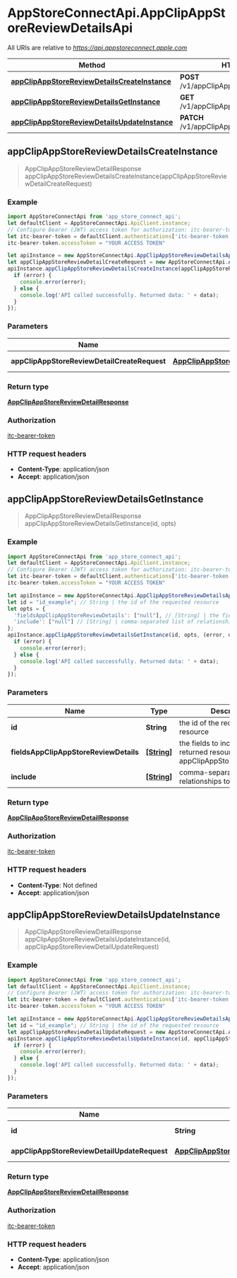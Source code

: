 # AppStoreConnectApi.AppClipAppStoreReviewDetailsApi

All URIs are relative to *https://api.appstoreconnect.apple.com*

Method | HTTP request | Description
------------- | ------------- | -------------
[**appClipAppStoreReviewDetailsCreateInstance**](AppClipAppStoreReviewDetailsApi.md#appClipAppStoreReviewDetailsCreateInstance) | **POST** /v1/appClipAppStoreReviewDetails | 
[**appClipAppStoreReviewDetailsGetInstance**](AppClipAppStoreReviewDetailsApi.md#appClipAppStoreReviewDetailsGetInstance) | **GET** /v1/appClipAppStoreReviewDetails/{id} | 
[**appClipAppStoreReviewDetailsUpdateInstance**](AppClipAppStoreReviewDetailsApi.md#appClipAppStoreReviewDetailsUpdateInstance) | **PATCH** /v1/appClipAppStoreReviewDetails/{id} | 



## appClipAppStoreReviewDetailsCreateInstance

> AppClipAppStoreReviewDetailResponse appClipAppStoreReviewDetailsCreateInstance(appClipAppStoreReviewDetailCreateRequest)



### Example

```javascript
import AppStoreConnectApi from 'app_store_connect_api';
let defaultClient = AppStoreConnectApi.ApiClient.instance;
// Configure Bearer (JWT) access token for authorization: itc-bearer-token
let itc-bearer-token = defaultClient.authentications['itc-bearer-token'];
itc-bearer-token.accessToken = "YOUR ACCESS TOKEN"

let apiInstance = new AppStoreConnectApi.AppClipAppStoreReviewDetailsApi();
let appClipAppStoreReviewDetailCreateRequest = new AppStoreConnectApi.AppClipAppStoreReviewDetailCreateRequest(); // AppClipAppStoreReviewDetailCreateRequest | AppClipAppStoreReviewDetail representation
apiInstance.appClipAppStoreReviewDetailsCreateInstance(appClipAppStoreReviewDetailCreateRequest, (error, data, response) => {
  if (error) {
    console.error(error);
  } else {
    console.log('API called successfully. Returned data: ' + data);
  }
});
```

### Parameters


Name | Type | Description  | Notes
------------- | ------------- | ------------- | -------------
 **appClipAppStoreReviewDetailCreateRequest** | [**AppClipAppStoreReviewDetailCreateRequest**](AppClipAppStoreReviewDetailCreateRequest.md)| AppClipAppStoreReviewDetail representation | 

### Return type

[**AppClipAppStoreReviewDetailResponse**](AppClipAppStoreReviewDetailResponse.md)

### Authorization

[itc-bearer-token](../README.md#itc-bearer-token)

### HTTP request headers

- **Content-Type**: application/json
- **Accept**: application/json


## appClipAppStoreReviewDetailsGetInstance

> AppClipAppStoreReviewDetailResponse appClipAppStoreReviewDetailsGetInstance(id, opts)



### Example

```javascript
import AppStoreConnectApi from 'app_store_connect_api';
let defaultClient = AppStoreConnectApi.ApiClient.instance;
// Configure Bearer (JWT) access token for authorization: itc-bearer-token
let itc-bearer-token = defaultClient.authentications['itc-bearer-token'];
itc-bearer-token.accessToken = "YOUR ACCESS TOKEN"

let apiInstance = new AppStoreConnectApi.AppClipAppStoreReviewDetailsApi();
let id = "id_example"; // String | the id of the requested resource
let opts = {
  'fieldsAppClipAppStoreReviewDetails': ["null"], // [String] | the fields to include for returned resources of type appClipAppStoreReviewDetails
  'include': ["null"] // [String] | comma-separated list of relationships to include
};
apiInstance.appClipAppStoreReviewDetailsGetInstance(id, opts, (error, data, response) => {
  if (error) {
    console.error(error);
  } else {
    console.log('API called successfully. Returned data: ' + data);
  }
});
```

### Parameters


Name | Type | Description  | Notes
------------- | ------------- | ------------- | -------------
 **id** | **String**| the id of the requested resource | 
 **fieldsAppClipAppStoreReviewDetails** | [**[String]**](String.md)| the fields to include for returned resources of type appClipAppStoreReviewDetails | [optional] 
 **include** | [**[String]**](String.md)| comma-separated list of relationships to include | [optional] 

### Return type

[**AppClipAppStoreReviewDetailResponse**](AppClipAppStoreReviewDetailResponse.md)

### Authorization

[itc-bearer-token](../README.md#itc-bearer-token)

### HTTP request headers

- **Content-Type**: Not defined
- **Accept**: application/json


## appClipAppStoreReviewDetailsUpdateInstance

> AppClipAppStoreReviewDetailResponse appClipAppStoreReviewDetailsUpdateInstance(id, appClipAppStoreReviewDetailUpdateRequest)



### Example

```javascript
import AppStoreConnectApi from 'app_store_connect_api';
let defaultClient = AppStoreConnectApi.ApiClient.instance;
// Configure Bearer (JWT) access token for authorization: itc-bearer-token
let itc-bearer-token = defaultClient.authentications['itc-bearer-token'];
itc-bearer-token.accessToken = "YOUR ACCESS TOKEN"

let apiInstance = new AppStoreConnectApi.AppClipAppStoreReviewDetailsApi();
let id = "id_example"; // String | the id of the requested resource
let appClipAppStoreReviewDetailUpdateRequest = new AppStoreConnectApi.AppClipAppStoreReviewDetailUpdateRequest(); // AppClipAppStoreReviewDetailUpdateRequest | AppClipAppStoreReviewDetail representation
apiInstance.appClipAppStoreReviewDetailsUpdateInstance(id, appClipAppStoreReviewDetailUpdateRequest, (error, data, response) => {
  if (error) {
    console.error(error);
  } else {
    console.log('API called successfully. Returned data: ' + data);
  }
});
```

### Parameters


Name | Type | Description  | Notes
------------- | ------------- | ------------- | -------------
 **id** | **String**| the id of the requested resource | 
 **appClipAppStoreReviewDetailUpdateRequest** | [**AppClipAppStoreReviewDetailUpdateRequest**](AppClipAppStoreReviewDetailUpdateRequest.md)| AppClipAppStoreReviewDetail representation | 

### Return type

[**AppClipAppStoreReviewDetailResponse**](AppClipAppStoreReviewDetailResponse.md)

### Authorization

[itc-bearer-token](../README.md#itc-bearer-token)

### HTTP request headers

- **Content-Type**: application/json
- **Accept**: application/json

